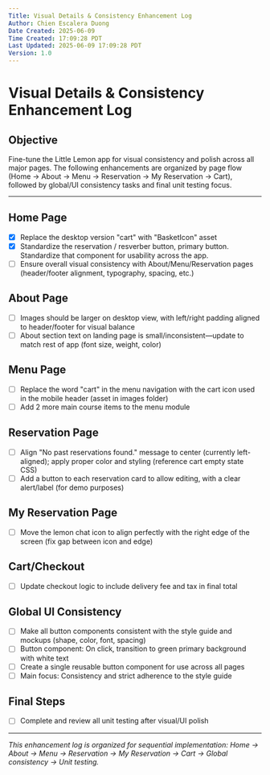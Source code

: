 ```yaml
---
Title: Visual Details & Consistency Enhancement Log
Author: Chien Escalera Duong
Date Created: 2025-06-09
Time Created: 17:09:28 PDT
Last Updated: 2025-06-09 17:09:28 PDT
Version: 1.0
---
```


# Visual Details & Consistency Enhancement Log

## Objective

Fine-tune the Little Lemon app for visual consistency and polish across all major pages. The following enhancements are organized by page flow (Home → About → Menu → Reservation → My Reservation → Cart), followed by global/UI consistency tasks and final unit testing focus.

---


## Home Page
- [x] Replace the desktop version "cart" with "BasketIcon" asset
- [x] Standardize the reservation / resverber button, primary button. Standardize that component for usability across the app.
- [ ] Ensure overall visual consistency with About/Menu/Reservation pages (header/footer alignment, typography, spacing, etc.)

## About Page
- [ ] Images should be larger on desktop view, with left/right padding aligned to header/footer for visual balance
- [ ] About section text on landing page is small/inconsistent—update to match rest of app (font size, weight, color)

## Menu Page
- [ ] Replace the word "cart" in the menu navigation with the cart icon used in the mobile header (asset in images folder)
- [ ] Add 2 more main course items to the menu module

## Reservation Page
- [ ] Align "No past reservations found." message to center (currently left-aligned); apply proper color and styling (reference cart empty state CSS)
- [ ] Add a button to each reservation card to allow editing, with a clear alert/label (for demo purposes)

## My Reservation Page
- [ ] Move the lemon chat icon to align perfectly with the right edge of the screen (fix gap between icon and edge)

## Cart/Checkout
- [ ] Update checkout logic to include delivery fee and tax in final total

## Global UI Consistency
- [ ] Make all button components consistent with the style guide and mockups (shape, color, font, spacing)
- [ ] Button component: On click, transition to green primary background with white text
- [ ] Create a single reusable button component for use across all pages
- [ ] Main focus: Consistency and strict adherence to the style guide

## Final Steps
- [ ] Complete and review all unit testing after visual/UI polish

---

*This enhancement log is organized for sequential implementation: Home → About → Menu → Reservation → My Reservation → Cart → Global consistency → Unit testing.*
